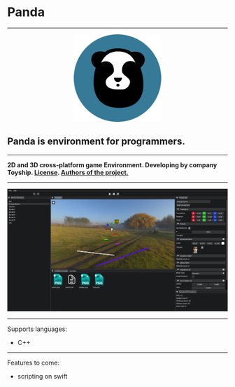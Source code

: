 # Panda

---
<p align="center">
    <img src="Logo.png" alt="Logo" style="width:200px;"/>
</p>

## Panda is environment for programmers.

---


**2D and 3D cross-platform game Environment. Developing by company Toyship.
[License](LICENSE.txt). [Authors of the project.](AUTHORS.md)**

---
<img src="PandaEngine.png" alt="Logo" style="width:1000px;"/>

---
Supports languages:
* C++
---
Features to come:
- scripting on swift